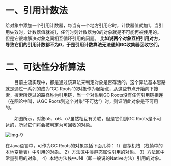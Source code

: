 # 一、引用计数法

给对象中添加一个引用计数器，每当有一个地方引用它时，计数器值就加1，当引用失效时，计数器值就减1，任何时刻计数器为0的对象就是不可能再被使用的。
但是它很难解决对象之间相互循环引用的问题。
**比如说两个对象互相引用对方，导致它们的引用计数都不为0，于是引用计数算法无法通知GC收集器回收它们。**

# 二、可达性分析算法

&emsp;&emsp;目前主流实现中，都是通过该算法来判定对象是否存活的。这个算法基本思路就是通过一系列的成为“GC Roots”的对象作为起始点，从这些节点开始向下搜索，搜索所走过的路径称为引用链，当一个对象到GC Roots没有任何引用链相连（在图论中叫，从GC Roots到这个对象“不可达”）时，则证明此对象是不可用的。

&emsp;&emsp;如图所示，对象o5、o6、o7虽然相互有关联，但是它们到GC Roots是不可达的，所以它们将会被判定为可回收的对象。

![img-9](https://note.youdao.com/yws/api/personal/file/544659FAC93942708EB4E709F6FA9E80?method=download&shareKey=e90fbb3e525dfd6e472c83f332088487)

在Java语言中，可作为GC Roots的对象包括下面几种：
1）虚拟机栈（栈帧中的本地变量表）中引用的对象。
2）方法区中类静态属性引用的对象。
3）方法区中常量引用的对象。
4）本地方法栈中JNI（即一般说的Native方法）引用的对象。